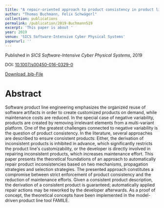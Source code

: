 ```yaml
---
title: "A repair-oriented approach to product consistency in product lines using negative variability"
author: "Thomas Buchmann, Felix Schwägerl"
collection: publications
permalink: /publication/2019-BuchmannS19
excerpt: 'This paper is about '
year: 2019
venue: 'SICS Software-Intensive Cyber Physical Systems'
paperurl: ''
---
```


Published in *SICS Software-Intensive Cyber Physical Systems*, 2019

DOI: [10.1007/s00450-016-0329-0](https://doi.org/10.1007/s00450-016-0329-0)

[Download .bib-File](https://tbuchmann.github.io/files/BuchmannS19.bib)

Abstract
=====

Software product line engineering emphasizes the organized reuse of software artifacts in order to create customized products on demand, while maintenance costs are reduced. In the special case of negative variability, products are created by removing irrelevant elements from a multi-variant platform. One of the greatest challenges connected to negative variability is the question of product consistency. In the literature, several approaches are described to ensure consistent products: Either, the derivation of inconsistent products is inhibited in advance, which significantly restricts the product line's customizability, or the developer is directly involved in repairing inconsistent products, which increases maintenance effort. This paper presents the theoretical foundations of an approach to automatically repair product inconsistencies based on two mechanisms, propagation strategies and selection strategies. The presented approach constitutes a compromise between strict enforcement of product consistency and the reduction of maintenance efforts. Given a consistent product description, the derivation of a consistent product is guaranteed; automatically applied repair actions may be reworked by the developer afterwards. As a proof of concept, the theoretical concepts have been implemented in the model-driven product line tool FAMILE.